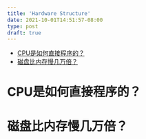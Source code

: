 ```yaml
---
title: 'Hardware Structure'
date: 2021-10-01T14:51:57-08:00
type: post
draft: true
---
```

- [CPU是如何直接程序的？](#cpu是如何直接程序的)
- [磁盘比内存慢几万倍？](#磁盘比内存慢几万倍)
# CPU是如何直接程序的？

# 磁盘比内存慢几万倍？